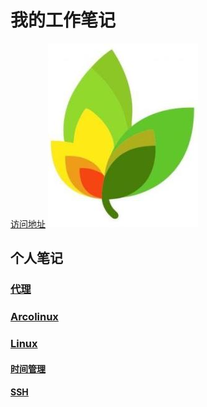 # 我的工作笔记
[访问地址](https://javaccy.gitee.io/yancc-book)
![logo](resources/static/base/image/logo.png 'logo')

## 个人笔记
### [代理](src/yancc/proxy.md)
### [Arcolinux](src/yancc/arcolinux.md)
### [Linux](src/yancc/linux/linux.md)
#### [时间管理](src/yancc/linux/date/date.md)
#### [SSH](src/yancc/linux/ssh/ssh.md)

